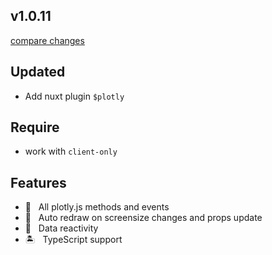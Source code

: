## v1.0.11

[compare changes](https://undefined/undefined/compare/v1.0.10...v1.0.11)

## Updated

- Add nuxt plugin `$plotly`

## Require

- work with `client-only`

## Features

- 🎇 &nbsp; All plotly.js methods and events
- 🗾 &nbsp; Auto redraw on screensize changes and props update
- 🚀 &nbsp; Data reactivity
- 🏝️ &nbsp; TypeScript support
